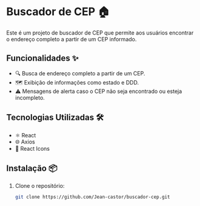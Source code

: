 # Buscador de CEP 🏠

Este é um projeto de buscador de CEP que permite aos usuários encontrar o endereço completo a partir de um CEP informado.

## Funcionalidades ✨

- 🔍 Busca de endereço completo a partir de um CEP.
- 🗺️ Exibição de informações como estado e DDD.
- ⚠️ Mensagens de alerta caso o CEP não seja encontrado ou esteja incompleto.

## Tecnologias Utilizadas 🛠️

- ⚛️ React
- 🌐 Axios
- 🎨 React Icons

## Instalação 📦

1. Clone o repositório:
   ```sh
   git clone https://github.com/Jean-castor/buscador-cep.git
